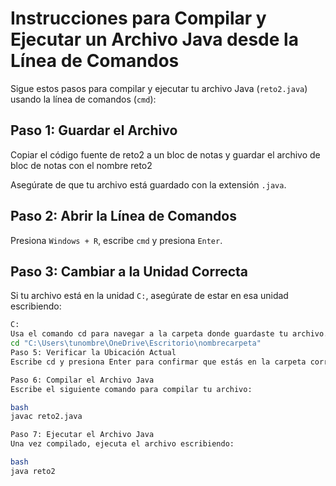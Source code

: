 # Instrucciones para Compilar y Ejecutar un Archivo Java desde la Línea de Comandos

Sigue estos pasos para compilar y ejecutar tu archivo Java (`reto2.java`) usando la línea de comandos (`cmd`):

## Paso 1: Guardar el Archivo
Copiar el código fuente de reto2 a un bloc de notas y guardar el archivo de bloc de notas con el nombre reto2

Asegúrate de que tu archivo está guardado con la extensión `.java`.


## Paso 2: Abrir la Línea de Comandos

Presiona `Windows + R`, escribe `cmd` y presiona `Enter`.

## Paso 3: Cambiar a la Unidad Correcta

Si tu archivo está en la unidad `C:`, asegúrate de estar en esa unidad escribiendo:
```bash
C:
Usa el comando cd para navegar a la carpeta donde guardaste tu archivo. Por ejemplo:
cd "C:\Users\tunombre\OneDrive\Escritorio\nombrecarpeta"
Paso 5: Verificar la Ubicación Actual
Escribe cd y presiona Enter para confirmar que estás en la carpeta correcta.

Paso 6: Compilar el Archivo Java
Escribe el siguiente comando para compilar tu archivo:

bash
javac reto2.java

Paso 7: Ejecutar el Archivo Java
Una vez compilado, ejecuta el archivo escribiendo:

bash
java reto2


